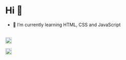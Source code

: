 # Hi :metal:
- 🌱 I’m currently learning HTML, CSS and JavaScript
<br>

<div>
  <a href="https://www.linkedin.com/in/cleilson-andrade/" target="_blank"><img align="center" src="https://cdn.jsdelivr.net/npm/simple-icons@3.0.1/icons/linkedin.svg" alt="cleilsonandrade" height="20" width="20" /></a>

  <a href="https://app.rocketseat.com.br/me/cleilson-andrade" target="_blank"><img align="center" src="https://app.rocketseat.com.br/favicon.png" alt="cleilsonandrade" height="20" width="20" /></a>
</div>

<!--
**CleilsonAndrade/CleilsonAndrade** is a ✨ _special_ ✨ repository because its `README.md` (this file) appears on your GitHub profile.

Here are some ideas to get you started:

- 🔭 I’m currently working on ...
- 🌱 I’m currently learning ...
- 👯 I’m looking to collaborate on ...
- 🤔 I’m looking for help with ...
- 💬 Ask me about ...
- 📫 How to reach me: ...
- 😄 Pronouns: ...
- ⚡ Fun fact: ...
-->
